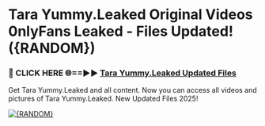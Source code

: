 # Tara Yummy.Leaked Original Videos 0nlyFans Leaked - Files Updated! ({RANDOM})

<h3>🔴 CLICK HERE 🌐==►► <a href="https://betterlinks.top/A2PfLJ" rel="nofollow">Tara Yummy.Leaked Updated Files</a></h3>

Get Tara Yummy.Leaked and all content. Now you can access all videos and pictures of Tara Yummy.Leaked. New Updated Files 2025!

[![{RANDOM}](https://i.imgur.com/ppqm5kG.gif)](https://betterlinks.top/A2PfLJ)